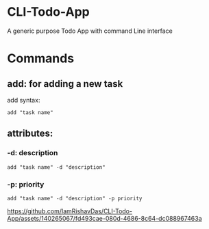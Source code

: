 # CLI-Todo-App
A generic purpose Todo App with command Line interface


# Commands
## add: for adding a new task
add syntax:
```
add "task name"
```
## attributes: 
### -d: description
```
add "task name" -d "description"
```
### -p: priority
```
add "task name" -d "description" -p priority
```


https://github.com/IamRishavDas/CLI-Todo-App/assets/140265067/fd493cae-080d-4686-8c64-dc088967463a


